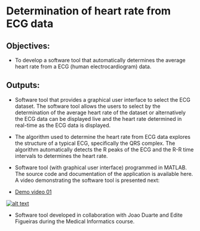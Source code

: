 # Determination of heart rate from ECG data

## Objectives:

- To develop a software tool that automatically determines the average heart rate from a ECG (human electrocardiogram) data.



## Outputs:

- Software tool that provides a graphical user interface to select the ECG dataset. The software tool allows the users to select by the determination of the average heart rate of the dataset or alternatively the ECG data can be displayed live and the heart rate determined in real-time as the ECG data is displayed.

- The algorithm used to determine the heart rate from ECG data explores the structure of a typical ECG, specifically the QRS complex. The algorithm automatically detects the R peaks of the ECG and the R-R time intervals to determines the heart rate.

- Software tool (with graphical user interface) programmed in MATLAB. The source code and documentation of the application is available here. A video demonstrating the software tool is presented next:


- [Demo video 01](https://youtu.be/0UhaXQQQygk)

[![alt text](https://img.youtube.com/vi/0UhaXQQQygk/0.jpg)](https://youtu.be/0UhaXQQQygk)


- Software tool developed in collaboration with Joao Duarte and Edite Figueiras during the Medical Informatics course.
